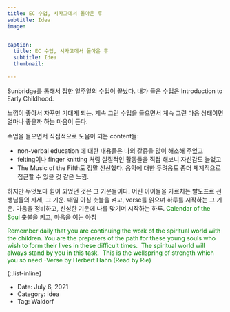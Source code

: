 ```yaml
---
title: EC 수업, 시카고에서 돌아온 후
subtitle: Idea
image: 


caption:
  title: EC 수업, 시카고에서 돌아온 후
  subtitle: Idea
  thumbnail: 
  
---
```


Sunbridge를 통해서 접한 일주일의 수업이 끝났다. 내가 들은 수업은 Introduction to Early Childhood. 

느낌이 좋아서 자꾸만 기대게 되는. 계속 그런 수업을 들으면서 계속 그런 마음 상태이면 얼마나 좋을까 하는 마음이 든다. 

수업을 들으면서 직접적으로 도움이 되는 content들:
- non-verbal education 에 대한 내용들은 나의 갈증을 많이 해소해 주었고
- felting이나 finger knitting 처럼 실질적인 활동들을 직접 해보니 자신감도 늘었고
- The Music of the Fifth도 정말 신선했다. 음악에 대한 두려움도 좀더 체계적으로 접근할 수 있을 것 같은 느낌. 

하지만 무엇보다 힘이 되었던 것은 그 기운들이다. 어린 아이들을 가르치는 발도프르 선생님들의 자세, 그 기운. 
매일 아침 촛불을 켜고, verse를 읽으며 하루를 시작하는 그 기운. 
마음을 정비하고, 신성한 기운에 나를 맞기며 시작하는 하루. <span style="color:green"> Calendar of the Soul </span>
촛불을 키고, 마음을 여는 아침

<span style="color:green"> 
Remember daily that you are continuing the work of the spiritual world with the children.
You are the preparers of the path for these young souls who wish to form their lives in these difficult times. 
The spiritual world will always stand by you in this task. 
This is the wellspring of strength which you so need
-Verse by Herbert Hahn (Read by Rie)
</span>



{:.list-inline}
- Date: July 6, 2021
- Category: idea
- Tag: Waldorf

